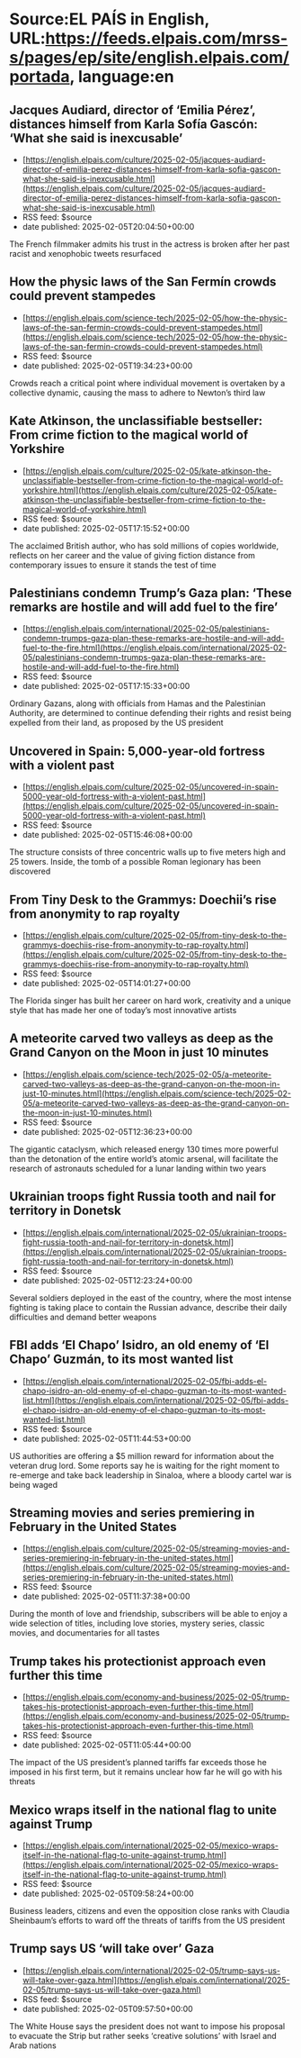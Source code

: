 # Source:EL PAÍS in English, URL:https://feeds.elpais.com/mrss-s/pages/ep/site/english.elpais.com/portada, language:en

## Jacques Audiard, director of ‘Emilia Pérez’, distances himself from Karla Sofía Gascón: ‘What she said is inexcusable’
 - [https://english.elpais.com/culture/2025-02-05/jacques-audiard-director-of-emilia-perez-distances-himself-from-karla-sofia-gascon-what-she-said-is-inexcusable.html](https://english.elpais.com/culture/2025-02-05/jacques-audiard-director-of-emilia-perez-distances-himself-from-karla-sofia-gascon-what-she-said-is-inexcusable.html)
 - RSS feed: $source
 - date published: 2025-02-05T20:04:50+00:00

The French filmmaker admits his trust in the actress is broken after her past racist and xenophobic tweets resurfaced

## How the physic laws of the San Fermín crowds could prevent stampedes
 - [https://english.elpais.com/science-tech/2025-02-05/how-the-physic-laws-of-the-san-fermin-crowds-could-prevent-stampedes.html](https://english.elpais.com/science-tech/2025-02-05/how-the-physic-laws-of-the-san-fermin-crowds-could-prevent-stampedes.html)
 - RSS feed: $source
 - date published: 2025-02-05T19:34:23+00:00

Crowds reach a critical point where individual movement is overtaken by a collective dynamic, causing the mass to adhere to Newton’s third law

## Kate Atkinson, the unclassifiable bestseller: From crime fiction to the magical world of Yorkshire
 - [https://english.elpais.com/culture/2025-02-05/kate-atkinson-the-unclassifiable-bestseller-from-crime-fiction-to-the-magical-world-of-yorkshire.html](https://english.elpais.com/culture/2025-02-05/kate-atkinson-the-unclassifiable-bestseller-from-crime-fiction-to-the-magical-world-of-yorkshire.html)
 - RSS feed: $source
 - date published: 2025-02-05T17:15:52+00:00

The acclaimed British author, who has sold millions of copies worldwide, reflects on her career and the value of giving fiction distance from contemporary issues to ensure it stands the test of time

## Palestinians condemn Trump’s Gaza plan: ‘These remarks are hostile and will add fuel to the fire’
 - [https://english.elpais.com/international/2025-02-05/palestinians-condemn-trumps-gaza-plan-these-remarks-are-hostile-and-will-add-fuel-to-the-fire.html](https://english.elpais.com/international/2025-02-05/palestinians-condemn-trumps-gaza-plan-these-remarks-are-hostile-and-will-add-fuel-to-the-fire.html)
 - RSS feed: $source
 - date published: 2025-02-05T17:15:33+00:00

Ordinary Gazans, along with officials from Hamas and the Palestinian Authority, are determined to continue defending their rights and resist being expelled from their land, as proposed by the US president

## Uncovered in Spain: 5,000-year-old fortress with a violent past
 - [https://english.elpais.com/culture/2025-02-05/uncovered-in-spain-5000-year-old-fortress-with-a-violent-past.html](https://english.elpais.com/culture/2025-02-05/uncovered-in-spain-5000-year-old-fortress-with-a-violent-past.html)
 - RSS feed: $source
 - date published: 2025-02-05T15:46:08+00:00

The structure consists of three concentric walls up to five meters high and 25 towers. Inside, the tomb of a possible Roman legionary has been discovered

## From Tiny Desk to the Grammys: Doechii’s rise from anonymity to rap royalty
 - [https://english.elpais.com/culture/2025-02-05/from-tiny-desk-to-the-grammys-doechiis-rise-from-anonymity-to-rap-royalty.html](https://english.elpais.com/culture/2025-02-05/from-tiny-desk-to-the-grammys-doechiis-rise-from-anonymity-to-rap-royalty.html)
 - RSS feed: $source
 - date published: 2025-02-05T14:01:27+00:00

The Florida singer has built her career on hard work, creativity and a unique style that has made her one of today’s most innovative artists

## A meteorite carved two valleys as deep as the Grand Canyon on the Moon in just 10 minutes
 - [https://english.elpais.com/science-tech/2025-02-05/a-meteorite-carved-two-valleys-as-deep-as-the-grand-canyon-on-the-moon-in-just-10-minutes.html](https://english.elpais.com/science-tech/2025-02-05/a-meteorite-carved-two-valleys-as-deep-as-the-grand-canyon-on-the-moon-in-just-10-minutes.html)
 - RSS feed: $source
 - date published: 2025-02-05T12:36:23+00:00

The gigantic cataclysm, which released energy 130 times more powerful than the detonation of the entire world’s atomic arsenal, will facilitate the research of astronauts scheduled for a lunar landing within two years

## Ukrainian troops fight Russia tooth and nail for territory in Donetsk
 - [https://english.elpais.com/international/2025-02-05/ukrainian-troops-fight-russia-tooth-and-nail-for-territory-in-donetsk.html](https://english.elpais.com/international/2025-02-05/ukrainian-troops-fight-russia-tooth-and-nail-for-territory-in-donetsk.html)
 - RSS feed: $source
 - date published: 2025-02-05T12:23:24+00:00

Several soldiers deployed in the east of the country, where the most intense fighting is taking place to contain the Russian advance, describe their daily difficulties and demand better weapons

## FBI adds ‘El Chapo’ Isidro, an old enemy of ‘El Chapo’ Guzmán, to its most wanted list
 - [https://english.elpais.com/international/2025-02-05/fbi-adds-el-chapo-isidro-an-old-enemy-of-el-chapo-guzman-to-its-most-wanted-list.html](https://english.elpais.com/international/2025-02-05/fbi-adds-el-chapo-isidro-an-old-enemy-of-el-chapo-guzman-to-its-most-wanted-list.html)
 - RSS feed: $source
 - date published: 2025-02-05T11:44:53+00:00

US authorities are offering a $5 million reward for information about the veteran drug lord. Some reports say he is waiting for the right moment to re-emerge and take back leadership in Sinaloa, where a bloody cartel war is being waged

## Streaming movies and series premiering in February in the United States
 - [https://english.elpais.com/culture/2025-02-05/streaming-movies-and-series-premiering-in-february-in-the-united-states.html](https://english.elpais.com/culture/2025-02-05/streaming-movies-and-series-premiering-in-february-in-the-united-states.html)
 - RSS feed: $source
 - date published: 2025-02-05T11:37:38+00:00

During the month of love and friendship, subscribers will be able to enjoy a wide selection of titles, including love stories, mystery series, classic movies, and documentaries for all tastes

## Trump takes his protectionist approach even further this time
 - [https://english.elpais.com/economy-and-business/2025-02-05/trump-takes-his-protectionist-approach-even-further-this-time.html](https://english.elpais.com/economy-and-business/2025-02-05/trump-takes-his-protectionist-approach-even-further-this-time.html)
 - RSS feed: $source
 - date published: 2025-02-05T11:05:44+00:00

The impact of the US president’s planned tariffs far exceeds those he imposed in his first term, but it remains unclear how far he will go with his threats

## Mexico wraps itself in the national flag to unite against Trump
 - [https://english.elpais.com/international/2025-02-05/mexico-wraps-itself-in-the-national-flag-to-unite-against-trump.html](https://english.elpais.com/international/2025-02-05/mexico-wraps-itself-in-the-national-flag-to-unite-against-trump.html)
 - RSS feed: $source
 - date published: 2025-02-05T09:58:24+00:00

Business leaders, citizens and even the opposition close ranks with Claudia Sheinbaum’s efforts to ward off the threats of tariffs from the US president

## Trump says US ‘will take over’ Gaza
 - [https://english.elpais.com/international/2025-02-05/trump-says-us-will-take-over-gaza.html](https://english.elpais.com/international/2025-02-05/trump-says-us-will-take-over-gaza.html)
 - RSS feed: $source
 - date published: 2025-02-05T09:57:50+00:00

The White House says the president does not want to impose his proposal to evacuate the Strip but rather seeks ‘creative solutions’ with Israel and Arab nations

